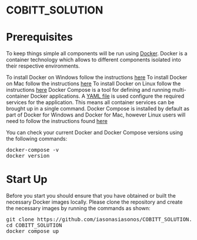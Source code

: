 # COBITT_SOLUTION

<h1>Prerequisites</h1>

<p>
To keep things simple all components will be run using <a href="https://www.docker.com" rel="nofollow">Docker</a>. Docker is a container technology which allows to different components isolated into their respective environments.
</p>
<p>
To install Docker on Windows follow the instructions <a href="https://docs.docker.com/docker-for-windows/" rel="nofollow">here</a>
To install Docker on Mac follow the instructions <a href="https://docs.docker.com/docker-for-mac/" rel="nofollow">here</a>
To install Docker on Linux follow the instructions <a href="https://docs.docker.com/install/" rel="nofollow">here</a>
Docker Compose is a tool for defining and running multi-container Docker applications. A <a href="https://raw.githubusercontent.com/Fiware/tutorials.Entity-Relationships/master/docker-compose.yml" rel="nofollow">YAML file</a> is used configure the required services for the application. This means all container services can be brought up in a single command. Docker Compose is installed by default as part of Docker for Windows and Docker for Mac, however Linux users will need to follow the instructions found <a href="https://docs.docker.com/compose/install/" rel="nofollow">here</a>
</p>
<p>
You can check your current Docker and Docker Compose versions using the following commands:
</p>
<pre>
docker-compose -v
docker version
</pre>

<h1>Start Up</h1>
<p>
Before you start you should ensure that you have obtained or built the necessary Docker images locally. Please clone the repository and create the necessary images by running the commands as shown:
</p>
<pre>
git clone https://github.com/iasonasiasonos/COBITT_SOLUTION.git
cd COBITT_SOLUTION
docker compose up
</pre>
